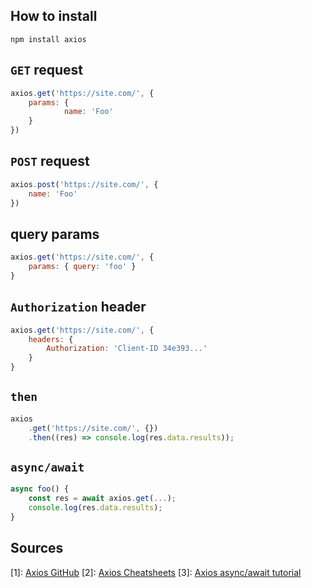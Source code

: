 ## How to install
`npm install axios`

## `GET` request
```js
axios.get('https://site.com/', {
  	params: {
    		name: 'Foo'
  	}
})
```

## `POST` request
```js
axios.post('https://site.com/', {
  	name: 'Foo'
})
```

## query params
```js
axios.get('https://site.com/', {
	params: { query: 'foo' }
}
```

## `Authorization` header
```js
axios.get('https://site.com/', {
	headers: {
		Authorization: 'Client-ID 34e393...'
	}
}
```
	
## `then`
```js
axios
	.get('https://site.com/', {})
	.then((res) => console.log(res.data.results));
```

## `async/await`
```js
async foo() {
	const res = await axios.get(...);
	console.log(res.data.results);
}
```

## Sources
[1]: [Axios GitHub](https://github.com/axios/axios)
[2]: [Axios Cheatsheets](https://kapeli.com/cheat_sheets/Axios.docset/Contents/Resources/Documents/index)
[3]: [Axios async/await tutorial](https://flaviocopes.com/axios/)
